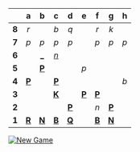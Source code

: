 |     |  a  |  b  |  c  |  d  |  e  |  f  |  g  |  h  |
|:---:|:---:|:---:|:---:|:---:|:---:|:---:|:---:|:---:|
|  **8**  |  _r_  |     |  _b_  |  _q_  |     |  _r_  |  _k_  |     |
|  **7**  |  _p_  |  _p_  |  _p_  |  _p_  |     |  _p_  |  _p_  |  _p_  |
|  **6**  |     |  [_](https://readmechess.azurewebsites.net/play?move=b5b6)  |  [_n_](https://readmechess.azurewebsites.net/play?move=b5c6)  |     |     |     |     |     |
|  **5**  |     |  [**P**](https://readmechess.azurewebsites.net/select?square=b5)  |     |     |  _p_  |     |     |     |
|  **4**  |  [**P**](https://readmechess.azurewebsites.net/select?square=a4)  |     |  [**P**](https://readmechess.azurewebsites.net/select?square=c4)  |     |     |     |     |  _b_  |
|  **3**  |     |     |  [**K**](https://readmechess.azurewebsites.net/select?square=c3)  |     |  [**P**](https://readmechess.azurewebsites.net/select?square=e3)  |  [**P**](https://readmechess.azurewebsites.net/select?square=f3)  |     |     |
|  **2**  |     |     |     |  [**P**](https://readmechess.azurewebsites.net/select?square=d2)  |     |  _n_  |  [**P**](https://readmechess.azurewebsites.net/select?square=g2)  |     |
|  **1**  |  [**R**](https://readmechess.azurewebsites.net/select?square=a1)  |  [**N**](https://readmechess.azurewebsites.net/select?square=b1)  |  [**B**](https://readmechess.azurewebsites.net/select?square=c1)  |  [**Q**](https://readmechess.azurewebsites.net/select?square=d1)  |     |  [**B**](https://readmechess.azurewebsites.net/select?square=f1)  |  [**N**](https://readmechess.azurewebsites.net/select?square=g1)  |     |

[![New Game](https://img.shields.io/badge/new_game-4CAF50)](https://readmechess.azurewebsites.net/new)
